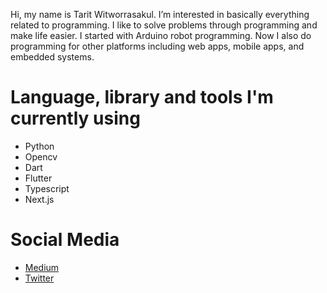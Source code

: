 Hi, my name is Tarit Witworrasakul. I’m interested in basically everything related to programming. I like to solve problems through programming and make life easier. I started with Arduino robot programming. Now I also do programming for other platforms including web apps, mobile apps, and embedded systems.

# Language, library and tools I'm currently using
- Python
- Opencv
- Dart
- Flutter
- Typescript
- Next.js

# Social Media
- [Medium](https://wtarit.medium.com/)
- [Twitter](https://twitter.com/wtarit05)

<!---
wtarit/wtarit is a ✨ special ✨ repository because its `README.md` (this file) appears on your GitHub profile.
You can click the Preview link to take a look at your changes.
--->
